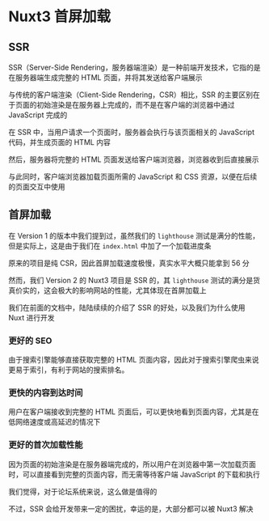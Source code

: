 # Nuxt3 首屏加载

## SSR

SSR（Server-Side Rendering，服务器端渲染）是一种前端开发技术，它指的是在服务器端生成完整的 HTML 页面，并将其发送给客户端展示

与传统的客户端渲染（Client-Side Rendering，CSR）相比，SSR 的主要区别在于页面的初始渲染是在服务器上完成的，而不是在客户端的浏览器中通过 JavaScript 完成的

在 SSR 中，当用户请求一个页面时，服务器会执行与该页面相关的 JavaScript 代码，并生成页面的 HTML 内容

然后，服务器将完整的 HTML 页面发送给客户端浏览器，浏览器收到后直接展示

与此同时，客户端浏览器加载页面所需的 JavaScript 和 CSS 资源，以便在后续的页面交互中使用

## 首屏加载

在 Version 1 的版本中我们提到过，虽然我们的 `lighthouse` 测试是满分的性能，但是实际上，这是由于我们在 `index.html` 中加了一个加载进度条

原来的项目是纯 CSR，因此首屏加载速度极慢，真实水平大概只能拿到 56 分

然而，我们 Version 2 的 Nuxt3 项目是 SSR 的，其 `lighthouse` 测试的满分是货真价实的，这会极大的影响网站的性能，尤其体现在首屏加载上

我们在前面的文档中，陆陆续续的介绍了 SSR 的好处，以及我们为什么使用 Nuxt 进行开发

### 更好的 SEO

由于搜索引擎能够直接获取完整的 HTML 页面内容，因此对于搜索引擎爬虫来说更易于索引，有利于网站的搜索排名。

### 更快的内容到达时间

用户在客户端接收到完整的 HTML 页面后，可以更快地看到页面内容，尤其是在低网络速度或高延迟的情况下

### 更好的首次加载性能

因为页面的初始渲染是在服务器端完成的，所以用户在浏览器中第一次加载页面时，可以直接看到完整的页面内容，而无需等待客户端 JavaScript 的下载和执行

我们觉得，对于论坛系统来说，这么做是值得的

不过，SSR 会给开发带来一定的困扰，幸运的是，大部分都可以被 Nuxt3 解决

